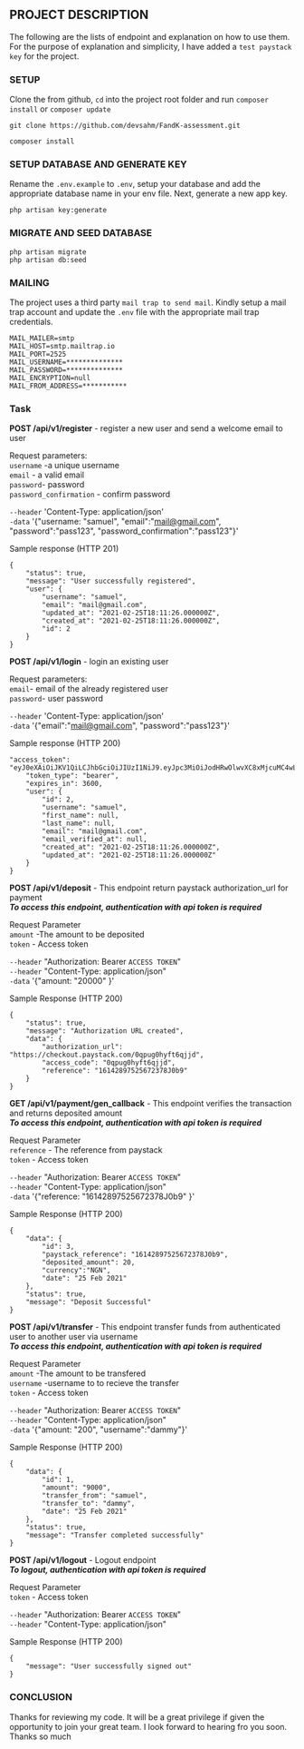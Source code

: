 

## PROJECT DESCRIPTION

The following are the lists of endpoint and explanation on how to use them. For the purpose of explanation and simplicity, I have added a `test paystack key` for the project.   


### SETUP
Clone the from github, `cd` into the project root folder and run `composer install` or `composer update`

```
git clone https://github.com/devsahm/FandK-assessment.git

composer install
```

### SETUP DATABASE AND GENERATE KEY
Rename the `.env.example` to `.env`, setup your database and add the appropriate database name in your env file. Next, generate a new app key.

```
php artisan key:generate

```


### MIGRATE AND SEED DATABASE

```
php artisan migrate
php artisan db:seed
```

### MAILING
The project uses a third party `mail trap to send mail`. Kindly setup a mail trap account and update the `.env` file with the appropriate mail trap credentials.

```
MAIL_MAILER=smtp
MAIL_HOST=smtp.mailtrap.io
MAIL_PORT=2525
MAIL_USERNAME=**************
MAIL_PASSWORD=**************
MAIL_ENCRYPTION=null
MAIL_FROM_ADDRESS=***********

```


### Task

**POST /api/v1/register** - register a new user and send a welcome email to user

Request parameters:\
`username` -a unique username \
`email` - a valid email \
`password`- password \
`password_confirmation` - confirm password 



`--header` 'Content-Type: application/json' \
`-data` '{"username: "samuel", "email":"mail@gmail.com", "password":"pass123", "password_confirmation":"pass123"}' 



Sample response (HTTP 201)
```
{
    "status": true,
    "message": "User successfully registered",
    "user": {
        "username": "samuel",
        "email": "mail@gmail.com",
        "updated_at": "2021-02-25T18:11:26.000000Z",
        "created_at": "2021-02-25T18:11:26.000000Z",
        "id": 2
    }
}
```

**POST /api/v1/login** - login an existing user 

Request parameters:\
`email`- email of the already registered user\
`password`- user password  


`--header` 'Content-Type: application/json' \
`-data` '{"email":"mail@gmail.com", "password":"pass123"}'


Sample response (HTTP 200)
```
"access_token": "eyJ0eXAiOiJKV1QiLCJhbGciOiJIUzI1NiJ9.eyJpc3MiOiJodHRwOlwvXC8xMjcuMC4wLjE6ODAwMFwvYXBpXC92MVwvbG9naW4iLCJpYXQiOjE2MTQyNzcwNzAsImV4cCI6MTYxNDI4MDY3MCwibmJmIjoxNjE0Mjc3MDcwLCJqdGkiOiJtSTNhbWFIZlFoSHpTeEI3Iiwic3ViIjoyLCJwcnYiOiIyM2JkNWM4OTQ5ZjYwMGFkYjM5ZTcwMWM0MDA4NzJkYjdhNTk3NmY3In0.iiyyzdyFuFziq2NyXp7pFkRRxJneGBvNMO4KRP7HC0s",
    "token_type": "bearer",
    "expires_in": 3600,
    "user": {
        "id": 2,
        "username": "samuel",
        "first_name": null,
        "last_name": null,
        "email": "mail@gmail.com",
        "email_verified_at": null,
        "created_at": "2021-02-25T18:11:26.000000Z",
        "updated_at": "2021-02-25T18:11:26.000000Z"
    }
}

```

**POST /api/v1/deposit** - This endpoint return paystack authorization_url for payment \
**_To access this endpoint, authentication with api token is required_**

Request Parameter \
`amount` -The  amount to be deposited \
`token` - Access token 

`--header` "Authorization: Bearer `ACCESS TOKEN`" \
`--header` "Content-Type: application/json" \
`-data` '{"amount: "20000" }' 

Sample Response (HTTP 200)
```
{
    "status": true,
    "message": "Authorization URL created",
    "data": {
        "authorization_url": "https://checkout.paystack.com/0qpug0hyft6qjjd",
        "access_code": "0qpug0hyft6qjjd",
        "reference": "16142897525672378J0b9"
    }
}

```


**GET /api/v1/payment/gen_callback** - This endpoint verifies the transaction and returns deposited amount \
**_To access this endpoint, authentication with api token is required_**

Request Parameter \
`reference` - The reference from paystack \
`token` - Access token 

`--header` "Authorization: Bearer `ACCESS TOKEN`" \
`--header` "Content-Type: application/json" \
`-data` '{"reference: "16142897525672378J0b9" }' 

Sample Response (HTTP 200)
```
{
    "data": {
        "id": 3,
        "paystack_reference": "16142897525672378J0b9",
        "deposited_amount": 20,
        "currency":"NGN",
        "date": "25 Feb 2021"
    },
    "status": true,
    "message": "Deposit Successful"
}

```

**POST /api/v1/transfer** - This endpoint transfer funds from authenticated user to another user via username \
**_To access this endpoint, authentication with api token is required_**

Request Parameter \
`amount` -The  amount to be transfered \
`username` -username to to recieve the transfer \
`token` - Access token 

`--header` "Authorization: Bearer `ACCESS TOKEN`" \
`--header` "Content-Type: application/json" \
`-data` '{"amount: "200", "username":"dammy"}'

Sample Response (HTTP 200)
```
{
    "data": {
        "id": 1,
        "amount": "9000",
        "transfer_from": "samuel",
        "transfer_to": "dammy",
        "date": "25 Feb 2021"
    },
    "status": true,
    "message": "Transfer completed successfully"
}

```


**POST /api/v1/logout** - Logout endpoint \
**_To logout, authentication with api token is required_**

Request Parameter \
`token` - Access token 

`--header` "Authorization: Bearer `ACCESS TOKEN`" \
`--header` "Content-Type: application/json" 

Sample Response (HTTP 200)
```
{
    "message": "User successfully signed out"
}

```

### CONCLUSION
Thanks for reviewing my code. It will be a great privilege if given the opportunity to join your great team. I look forward to hearing fro you soon. Thanks so much

